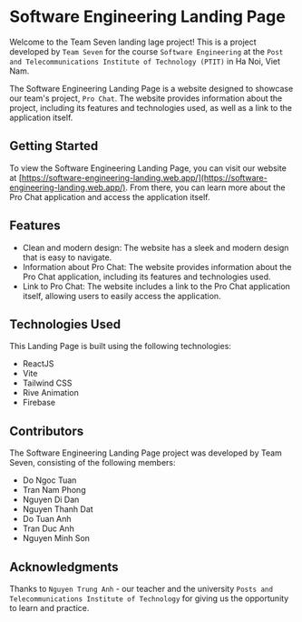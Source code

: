 # Software Engineering Landing Page

Welcome to the Team Seven landing lage project! This is a project developed by `Team Seven` for the course `Software Engineering` at the `Post and Telecommunications Institute of Technology (PTIT)` in Ha Noi, Viet Nam.

The Software Engineering Landing Page is a website designed to showcase our team's project, `Pro Chat`. The website provides information about the project, including its features and technologies used, as well as a link to the application itself.

## Getting Started

To view the Software Engineering Landing Page, you can visit our website at [https://software-engineering-landing.web.app/](https://software-engineering-landing.web.app/). From there, you can learn more about the Pro Chat application and access the application itself.

## Features

- Clean and modern design: The website has a sleek and modern design that is easy to navigate.
- Information about Pro Chat: The website provides information about the Pro Chat application, including its features and technologies used.
- Link to Pro Chat: The website includes a link to the Pro Chat application itself, allowing users to easily access the application.

## Technologies Used

This Landing Page is built using the following technologies:

- ReactJS
- Vite
- Tailwind CSS
- Rive Animation
- Firebase

## Contributors

The Software Engineering Landing Page project was developed by Team Seven, consisting of the following members:

- Do Ngoc Tuan
- Tran Nam Phong
- Nguyen Di Dan
- Nguyen Thanh Dat
- Do Tuan Anh
- Tran Duc Anh
- Nguyen Minh Son

## Acknowledgments

Thanks to `Nguyen Trung Anh` - our teacher and the university `Posts and Telecommunications Institute of Technology` for giving us the opportunity to learn and practice.
